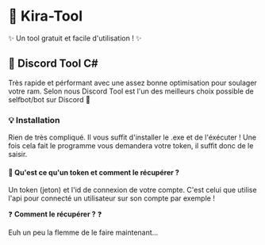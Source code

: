 # 💭 Kira-Tool

✨ Un tool gratuit et facile d'utilisation ! ✨

## 🍙 Discord Tool C#

Très rapide et pérformant avec une assez bonne optimisation pour soulager votre ram. 
Selon nous Discord Tool est l'un des meilleurs choix possible de selfbot/bot sur Discord 🍬 

### 💡 Installation 

Rien de très compliqué. Il vous suffit d'installer le .exe et de l'éxécuter ! Une fois cela fait le programme vous demandera votre token, il suffit donc de le saisir.

#### 📢 Qu'est ce qu'un token et comment le récupérer ?

Un token (jeton) et l'id de connexion de votre compte. C'est celui que utilise l'api pour connecté un utilisateur sur son compte par exemple !

❓ **Comment le récupérer ?** ❓

Euh un peu la flemme de le faire maintenant...




